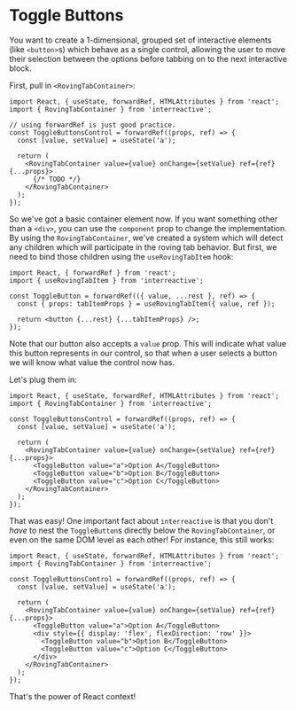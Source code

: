 # Toggle Buttons

You want to create a 1-dimensional, grouped set of interactive elements (like `<button>`s) which behave as a single control, allowing the user to move their selection between the options before tabbing on to the next interactive block.

First, pull in `<RovingTabContainer>`:

```tsx
import React, { useState, forwardRef, HTMLAttributes } from 'react';
import { RovingTabContainer } from 'interreactive';

// using forwardRef is just good practice.
const ToggleButtonsControl = forwardRef((props, ref) => {
  const [value, setValue] = useState('a');

  return (
    <RovingTabContainer value={value} onChange={setValue} ref={ref} {...props}>
      {/* TODO */}
    </RovingTabContainer>
  );
});
```

So we've got a basic container element now. If you want something other than a `<div>`, you can use the `component` prop to change the implementation. By using the `RovingTabContainer`, we've created a system which will detect any children which will participate in the roving tab behavior. But first, we need to bind those children using the `useRovingTabItem` hook:

```tsx
import React, { forwardRef } from 'react';
import { useRovingTabItem } from 'interreactive';

const ToggleButton = forwardRef(({ value, ...rest }, ref) => {
  const { props: tabItemProps } = useRovingTabItem({ value, ref });

  return <button {...rest} {...tabItemProps} />;
});
```

Note that our button also accepts a `value` prop. This will indicate what value this button represents in our control, so that when a user selects a button we will know what value the control now has.

Let's plug them in:

```tsx
import React, { useState, forwardRef, HTMLAttributes } from 'react';
import { RovingTabContainer } from 'interreactive';

const ToggleButtonsControl = forwardRef((props, ref) => {
  const [value, setValue] = useState('a');

  return (
    <RovingTabContainer value={value} onChange={setValue} ref={ref} {...props}>
      <ToggleButton value="a">Option A</ToggleButton>
      <ToggleButton value="b">Option B</ToggleButton>
      <ToggleButton value="c">Option C</ToggleButton>
    </RovingTabContainer>
  );
});
```

That was easy! One important fact about `interreactive` is that you don't _have_ to nest the `ToggleButton`s directly below the `RovingTabContainer`, or even on the same DOM level as each other! For instance, this still works:

```tsx
import React, { useState, forwardRef, HTMLAttributes } from 'react';
import { RovingTabContainer } from 'interreactive';

const ToggleButtonsControl = forwardRef((props, ref) => {
  const [value, setValue] = useState('a');

  return (
    <RovingTabContainer value={value} onChange={setValue} ref={ref} {...props}>
      <ToggleButton value="a">Option A</ToggleButton>
      <div style={{ display: 'flex', flexDirection: 'row' }}>
        <ToggleButton value="b">Option B</ToggleButton>
        <ToggleButton value="c">Option C</ToggleButton>
      </div>
    </RovingTabContainer>
  );
});
```

That's the power of React context!
